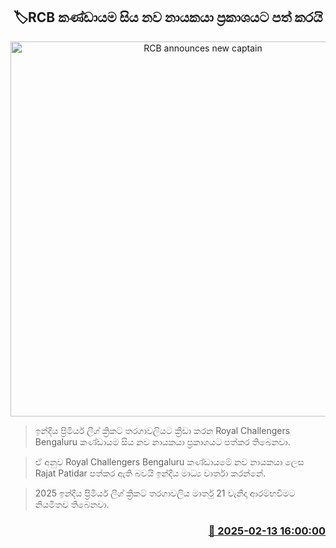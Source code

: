 <p align='center'><b><h2 align='center' title='RCB announces new captain'>🏷RCB කණ්ඩායම සිය නව නායකයා ප්‍රකාශයට පත් කරයි</h2></b></p>
<p align='center'><img src='https://helakuru.sgp1.cdn.digitaloceanspaces.com/esana/images/lib/rajat.jpg' width='600' alt='RCB announces new captain'></p>

> ඉන්දීය ප්‍රිමියර් ලීග් ක්‍රිකට් තරගාවලියට ක්‍රීඩා කරන Royal Challengers Bengaluru කණ්ඩායම සිය නව නායකයා ප්‍රකාශයට පත්කර තිබෙනවා.

> ඒ අනුව Royal Challengers Bengaluru කණ්ඩායමේ නව නායකයා ලෙස Rajat Patidar පත්කර ඇති බවයි ඉන්දීය මාධ්‍ය වාර්තා කරන්නේ.

> 2025 ඉන්දීය ප්‍රිමියර් ලීග් ක්‍රිකට් තරගාවලිය මාර්තු 21 වැනිදා ආරම්භවීමට නියමිතව තිබෙනවා.



<h3 align='right'><a href='https://www.helakuru.lk/esana/p/107438/'>📅 2025-02-13 16:00:00</a></h3>
